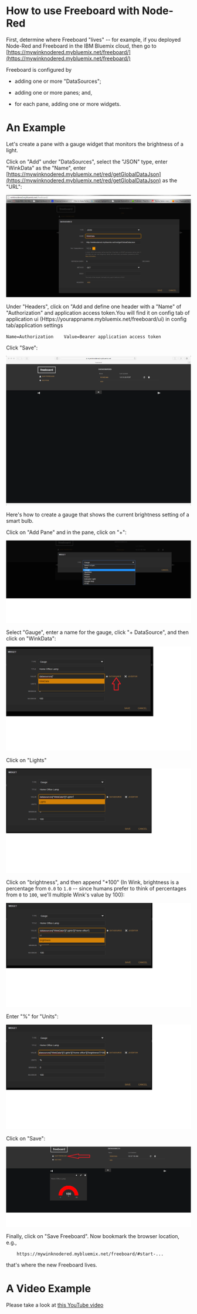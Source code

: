 # How to use Freeboard with Node-Red

First,
determine where Freeboard "lives" -- for example,
if you deployed Node-Red and Freeboard in the IBM Bluemix cloud,
then go to [https://mywinknodered.mybluemix.net/freeboard/](https://mywinknodered.mybluemix.net/freeboard/)

Freeboard is configured by 

* adding one or more "DataSources";

* adding one or more panes; and,

* for each pane, adding one or more widgets.

# An Example
Let's create a pane with a gauge widget that monitors the brightness of a light.

Click on "Add" under "DataSources",
select the "JSON" type,
enter "WinkData" as the "Name",
enter [https://mywinknodered.mybluemix.net/red/getGlobalDataJson](https://mywinknodered.mybluemix.net/red/getGlobalDataJson)
as the "URL":

<img src='images/Freeboard/SampleFreeboard1.png'/>

Under "Headers", click on "Add and define one header with a "Name" of "Authorization" and application access token.You will find it on config tab of application ui (Https://yourappname.mybluemix.net/freeboard/ui) in config tab/application settings

    Name=Authorization    Value=Bearer application access token

Click "Save":

<img src='images/20.png'/>

Here's how to create a gauge that shows the current brightness setting of a smart bulb.

Click on "Add Pane" and in the pane, click on "+":

<img src='images/Freeboard/CreateNewWidget_1.png'/>

Select "Gauge", enter a name for the gauge, click "+ DataSource", and then click on "WinkData":

<img src='images/Freeboard/CreateNewWidget_2.png'/>

Click on "Lights"

<img src='images/Freeboard/CreateNewWidget_3.png'/>

Click on "brightness", and then append "*100"
(In Wink,
brightness is a percentage from `0.0` to `1.0` -- since humans prefer to think of percentages from `0` to `100`,
we'll multiple Wink's value by 100):

<img src='images/Freeboard/CreateNewWidget_4.png'/>

Enter "%" for "Units":

<img src='images/Freeboard/CreateNewWidget_5.png'/>

Click on "Save":

<img src='images/Freeboard/CreateNewWidget_6.png'/>

Finally, click on "Save Freeboard".
Now bookmark the browser location, e.g.,

        https://mywinknodered.mybluemix.net/freeboard/#start-...

that's where the new Freeboard lives.

# A Video Example
Please take a look at [this YouTube video](https://youtu.be/gE8lXdsOkNI)
